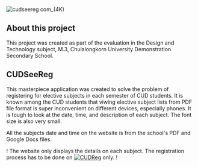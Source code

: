 ![cudseereg com_(4K)](https://github.com/ronnapatp/CUDSeeReg/assets/91602142/12db6b99-0814-43d9-ad25-f986cdb5f9ad)

## About this project

This project was created as part of the evaluation in the Design and Technology subject, M.3, Chulalongkorn University Demonstration Secondary School.

## CUDSeeReg

This masterpiece application was created to solve the problem of registering for elective subjects in each semester of CUD students. It is known among the CUD students that viwing elective subject lists from PDF file format is super inconvenient on different devices, especially phones. It is tough to look at the date, time, and description of each subject. The font size is also very small.

All the subjects date and time on the website is from the school's PDF and Google Docs files.

! The website only displays the details on each subject. The registration process has to be done on [![CUDReg](https://img.shields.io/badge/CUDReg-FFC0CB)](https://cudreg.com/) only. !
